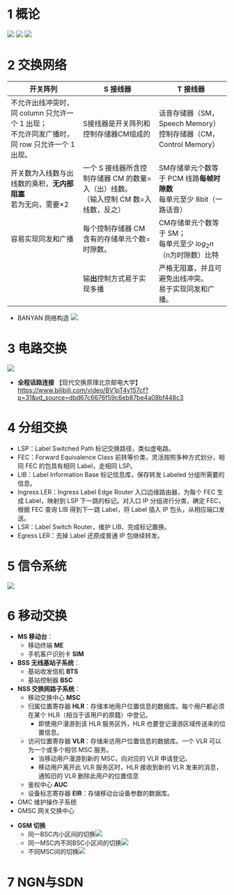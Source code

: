 # 1 概论

![](Attachments/Pasted%20image%2020250614153240.png)
![](Attachments/Pasted%20image%2020250614154834.png)
![](Attachments/Pasted%20image%2020250614155104.png)


# 2 交换网络

| 开关阵列                                                        | S 接线器                                                | T 接线器                                               |
| ----------------------------------------------------------- | ---------------------------------------------------- | --------------------------------------------------- |
| 不允许出线冲突时，同 column 只允许一个 1 出现；<br>不允许同发广播时，同 row 只允许一个 1 出现。 | S接线器是开关阵列和控制存储器CM组成的                                 | 话音存储器（SM，Speech Memory）<br>控制存储器（CM，Control Memory） |
| 开关数为入线数与出线数的乘积，**无内部阻塞**<br>若为无向，需要×2                       | 一个 S 接线器所含控制存储器 CM 的数量=入（出）线数。<br>（输入控制 CM 数=入线数，反之） | SM存储单元个数等于 PCM 线路**每帧时隙数**<br>每单元至少 8bit（一路话音）      |
| 容易实现同发和广播                                                   | 每个控制存储器 CM 含有的存储单元个数=时隙数。                            | CM存储单元个数等于 SM；<br>每单元至少 $log_2n$（n为时隙数）比特           |
|                                                             | 输**出**控制方式易于实现多播                                     | 严格无阻塞，并且可避免出线冲突。<br>易于实现同发和广播。                      |

+ BANYAN 网络构造
![](Attachments/Pasted%20image%2020250614172457.png)



# 3 电路交换
![](Attachments/Pasted%20image%2020250614182857.png)

+ **全程话路连接**
【现代交换原理北京邮电大学】 https://www.bilibili.com/video/BV1pT4y157cf?p=31&vd_source=dbd67c6676f59c6eb87be4a08bf448c3



# 4 分组交换
- LSP：Label Switched Path 标记交换路径，类似虚电路。
- FEC：Forward Equivalence Class 前转等价类，灵活按照多种方式划分，相同 FEC 的包具有相同 Label，走相同 LSP。
- LIB：Label Information Base 标记信息库，保存转发 Labeled 分组所需要的信息。
- Ingress LER：Ingress Label Edge Router 入口边缘路由器，为每个 FEC 生成 Label，映射到 LSP 下一跳的标记。对入口 IP 分组进行分类，确定 FEC，根据 FEC 查询 LIB 得到下一跳 Label，将 Label 插入 IP 包头，从相应端口发送。
- LSR：Label Switch Router，维护 LIB、完成标记置换。
- Egress LER：去掉 Label 还原成普通 IP 包继续转发。


# 5 信令系统

![](Attachments/Pasted%20image%2020250615123422.png)


# 6 移动交换
- **MS 移动台**：
  - 移动终端 **ME** 
  - 手机客户识别卡 **SIM**
- **BSS 无线基站子系统**：
  - 基站收发信机 **BTS**
  - 基站控制器 **BSC**
- **NSS 交换网路子系统**：
  - 移动交换中心 **MSC**
  - 归属位置寄存器 **HLR**：存储本地用户位置信息的数据库。每个用户都必须在某个 HLR（相当于该用户的原籍）中登记。
    - 即使用户漫游到该 HLR 服务区外，HLR 也要登记漫游区域传送来的位置信息。
  - 访问位置寄存器 **VLR**：存储来访用户位置信息的数据库。一个 VLR 可以为一个或多个相邻 MSC 服务。
    - 当移动用户漫游到新的 MSC，向对应的 VLR 申请登记。
    - 移动用户离开此 VLR 服务区时，HLR 接收到新的 VLR 发来的消息，通知旧的 VLR 删除此用户的位置信息
  - 鉴权中心 **AUC**
  - 设备标志寄存器 **EIR**：存储移动台设备参数的数据库。
- OMC 维护操作子系统
- GMSC 网关交换中心

+ **GSM 切换**
  - 同一BSC内小区间的切换![](Attachments/Pasted%20image%2020250615154154.png)
  - 同一MSC内不同BSC小区间的切换![](Attachments/Pasted%20image%2020250615154211.png)
  - 不同MSC间的切换![](Attachments/Pasted%20image%2020250615154241.png)

# 7 NGN与SDN

